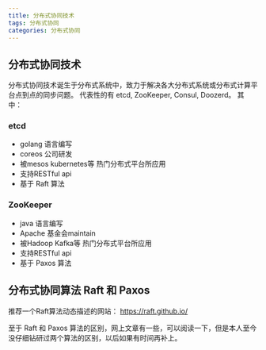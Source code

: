 ```yaml
---
title: 分布式协同技术
tags: 分布式协同
categories: 分布式协同
---
```


## 分布式协同技术
分布式协同技术诞生于分布式系统中，致力于解决各大分布式系统或分布式计算平台点到点的同步问题。 代表性的有 etcd, ZooKeeper, Consul, Doozerd。 其中：

### etcd
  - golang 语言编写
  - coreos 公司研发
  - 被mesos kubernetes等 热门分布式平台所应用
  - 支持RESTful api
  - 基于 Raft 算法
### ZooKeeper
  - java 语言编写
  - Apache 基金会maintain
  - 被Hadoop Kafka等 热门分布式平台所应用
  - 支持RESTful api
  - 基于 Paxos 算法

## 分布式协同算法 Raft 和 Paxos
推荐一个Raft算法动态描述的网站： https://raft.github.io/

至于 Raft 和 Paxos 算法的区别，网上文章有一些，可以阅读一下，但是本人至今没仔细钻研过两个算法的区别，以后如果有时间再补上。
